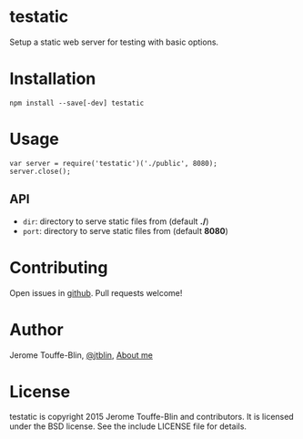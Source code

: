 # testatic

Setup a static web server for testing with basic options.

# Installation

    npm install --save[-dev] testatic

# Usage

```
var server = require('testatic')('./public', 8080);
server.close();
```

## API

* `dir`: directory to serve static files from (default **./**)
* `port`: directory to serve static files from (default **8080**)

# Contributing

Open issues in [github](https://github.com/jtblin/testatic/issues). 
Pull requests welcome!

# Author

Jerome Touffe-Blin, [@jtblin](https://twitter.com/jtblin), [About me](http://about.me/jtblin)

# License

testatic is copyright 2015 Jerome Touffe-Blin and contributors. 
It is licensed under the BSD license. See the include LICENSE file for details.
